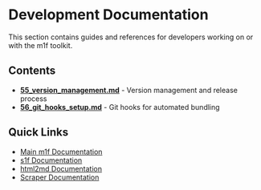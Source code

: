 # Development Documentation

This section contains guides and references for developers working on or with the m1f toolkit.

## Contents

- [**55_version_management.md**](./55_version_management.md) - Version management and release process
- [**56_git_hooks_setup.md**](./56_git_hooks_setup.md) - Git hooks for automated bundling

## Quick Links

- [Main m1f Documentation](../01_m1f/)
- [s1f Documentation](../02_s1f/)
- [html2md Documentation](../03_html2md/)
- [Scraper Documentation](../04_scrape/)